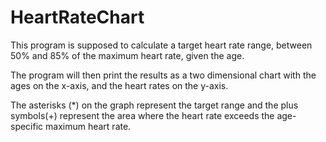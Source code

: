 # HeartRateChart

This program is supposed to calculate a target heart rate range, between 50% and 85% of the maximum heart rate, given the age.

The program will then print the results as a two dimensional chart with the ages on the x-axis, and the heart rates on the y-axis.

The asterisks (*) on the graph represent the target range and the plus symbols(+) represent the area where the heart rate exceeds the age-specific maximum heart rate.